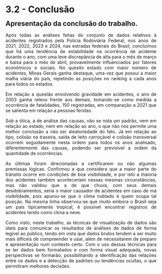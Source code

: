 <style> 
    p, table, figure, figcaption, h1, h2, h3, h4, h5, h6, .katex-display 
    {
        max-width:none;
        text-align: justify;
        margin: 15px 15px;
        text-wrap: pretty;
    }
</style>
# 3.2 - Conclusão

## Apresentação da conclusão do trabalho.

Após todas as análises feitas do conjunto de dados relativos à acidentes registrados pela Polícia Rodoviária Federal, nos anos de 2021, 2022, 2023 e 2024, nas estradas federais do Brasil, concluímos que há uma tendência de estabilidade na ocorrência de acidente durante o ano, com uma leve discrepância de alta para o mês de março e baixa para o mês de abril, provavelmente influenciados por fatores econômicos e sociais. No quesito estado com maior número de acidentes, Minas Gerais ganha destaque, uma vez que possui a maior malha viária do país, repetindo as posições no ranking a cada anos para todos os estados.

Em relação a questão envolvendo gravidade em acidentes, o ano de 2003 ganha relevo frente aos demais, tomando-se como medida a ocorrência de fatalidades, 150 registradas, em comparação a 2021 que se salienta em relação a pessoas feridas.

Sob a ótica, a de análise das causas, não se nota um padrão, nem em relação ao estado, nem em relação ao ano, o que não nos permite uma melhor conclusão a não ser aleatoriedade do fato. Já em relação ao tipo, colisão na traseira, saída de leito carroçável e colisão transversal ocorrem seguidamente nesta ordem para todos os anos analisado, diferentemente das causas, podendo ser previsível a ordem da quantidade de ocorrências.

As últimas foram direcionadas a certificarem ou não algumas premissas lógicas. Confirmou a que considera que a maior parte do trânsito ocorre em condições de boa visibilidade, e por isto a maioria dos acidentes também aconteceriam nessas mesmas circunstâncias, mas não validou que a de que chuva, com seus demais desdobramentos, seria o maior causador de acidentes em caso de má visibilidade, pois apurou-se que o clima nublado é quem ocupa tal posição. Na mesma linha observou-se que muito embora o Brasil seja um país tipicamente tropical, é possível encontrar registros de acidentes tendo como clima a neve.

Como visto, neste trabalho, as técnicas de visualização de dados são úteis para comunicar os resultados de análises de dados de forma legível ao público, tendo em vista que dados brutos tendem a ser muito mais difíceis de compreender e usar, além de necessitarem  de preparo e apresentação num contexto certo. Com o uso dessas técnicas para se ter dados bem formatados e com forma visual adequada, novas perspectivas se formarão, possibilitando a identificação das relações entre os dados e a detecção de padrões ou tendências ocultas, o que permitiram melhores decisões.